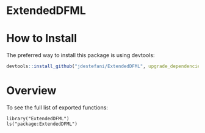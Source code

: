 # ExtendedDFML

# How to Install

The preferred way to install this package is using devtools:

```r
devtools::install_github("jdestefani/ExtendedDFML", upgrade_dependencies = FALSE)
```

# Overview

To see the full list of exported functions:

```{r}
library("ExtendedDFML")
ls("package:ExtendedDFML")
```

